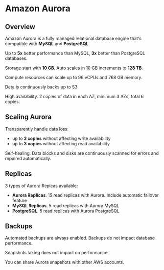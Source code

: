 # Amazon Aurora

## Overview

Amazon Aurora is a fully managed relational database engine that's compatible with **MySQL** and **PostgreSQL**.

Up to **5x** better performance than MySQL, **3x** better than PostgreSQL databases.

Storage start with **10 GB**. Auto scales in 10 GB increments to **128 TB**.

Compute resources can scale up to 96 vCPUs and 768 GB memory.

Data is continuously backs up to S3.

High availability. 2 copies of data in each AZ, minimum 3 AZs, total 6 copies.


## Scaling Aurora

Transparently handle data loss:
- up to **2 copies** without affecting write availability
- up to **3 copies** without affecting read availability

Self-healing. Data blocks and disks are continuously scanned for errors and repaired automatically.


## Replicas

3 types of Aurora Repicas available:

- **Aurora Replicas**. 15 read replicas with Aurora. Include automatic failover feature
- **MySQL Replicas**. 5 read replicas with Aurora MySQL
- **PostgreSQL**. 5 read replicas with Aurora PostgreSQL


## Backups

Automated backups are always enabled. Backups do not impact database performance.

Snapshots taking does not impact on performance.

You can share Aurora snapshots with other AWS accounts.

